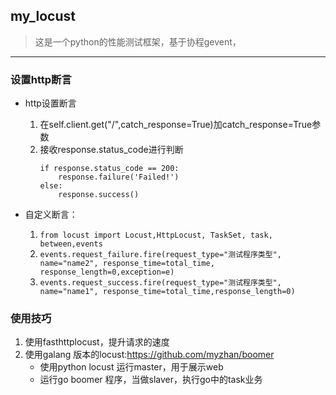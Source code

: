 ## **my_locust**
> 这是一个python的性能测试框架，基于协程gevent，





---- 
### 设置http断言

* http设置断言
    1. 在self.client.get("/",catch_response=True)加catch_response=True参数
    2. 接收response.status_code进行判断
        ```
        if response.status_code == 200:
            response.failure('Failed!')
        else:
            response.success()
        ```

* 自定义断言：
    1. `from locust import Locust,HttpLocust, TaskSet, task, between,events`
    2. `events.request_failure.fire(request_type="测试程序类型", name="name2", response_time=total_time, response_length=0,exception=e)`
    3. `events.request_success.fire(request_type="测试程序类型", name="name1", response_time=total_time,response_length=0)`


### 使用技巧
1. 使用fasthttplocust，提升请求的速度
2. 使用galang 版本的locust:https://github.com/myzhan/boomer
    * 使用python locust 运行master，用于展示web
    * 运行go boomer 程序，当做slaver，执行go中的task业务 
